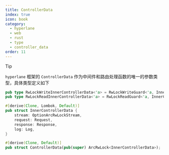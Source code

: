 ```yaml
---
title: ControllerData
index: true
icon: book
category:
  - hyperlane
  - web
  - rust
  - type
  - controller_data
order: 11
---
```


<Share colorful />

> [!tip]
>
> `hyperlane` 框架的 `ControllerData` 作为中间件和路由处理函数的唯一的参数类型，具体类型定义如下

```rust
pub type RwLockWriteInnerControllerData<'a> = RwLockWriteGuard<'a, InnerControllerData>;
pub type RwLockReadInnerControllerData<'a> = RwLockReadGuard<'a, InnerControllerData>;

#[derive(Clone, Lombok, Default)]
pub struct InnerControllerData {
    stream: OptionArcRwLockStream,
    request: Request,
    response: Response,
    log: Log,
}

#[derive(Clone, Default)]
pub struct ControllerData(pub(super) ArcRwLock<InnerControllerData>);
```

<Bottom />
